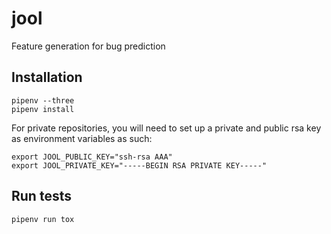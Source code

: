 # jool
Feature generation for bug prediction

## Installation

```
pipenv --three
pipenv install
```

For private repositories, you will need to set up a private and public rsa key as environment variables as such:

```
export JOOL_PUBLIC_KEY="ssh-rsa AAA"
export JOOL_PRIVATE_KEY="-----BEGIN RSA PRIVATE KEY-----"
```

## Run tests

```
pipenv run tox
```
